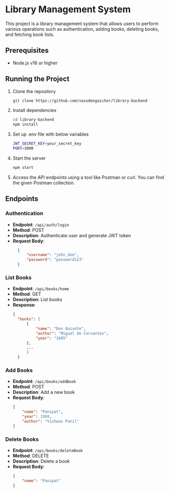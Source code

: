# Library Management System

This project is a library management system that allows users to perform various operations such as authentication, adding books, deleting books, and fetching book lists.

## Prerequisites

- Node.js v16 or higher

## Running the Project
1. Clone the repository
    ```bash
    git clone https://github.com/vasudeogaichor/library-backend
    ```
2. Install dependencies
    ```bash
    cd library-backend
    npm install
    ```
3. Set up .env file with below variables
    ```bash
    JWT_SECRET_KEY=your_secret_key
    PORT=3000
    ```
4. Start the server
    ```bash
    npm start
    ```
5. Access the API endpoints using a tool like Postman or curl. You can find the given Postman collection.


## Endpoints

### Authentication

- **Endpoint**: `/api/auth/login`
- **Method**: POST
- **Description**: Authenticate user and generate JWT token
- **Request Body**:
  ```json
    {
        "username": "john_doe",
        "password": "password123"
    }
  ```
### List Books

- **Endpoint**: `/api/books/home`
- **Method**: GET
- **Description**: List books
- **Response**:
  ```json
  {
    "books": [
        {
            "name": "Don Quixote",
            "author": "Miguel de Cervantes",
            "year": "1605"
        },
        ...
        ]
    }
  ```

### Add Books

- **Endpoint**: `/api/books/addBook`
- **Method**: POST
- **Description**: Add a new book
- **Request Body**:
    ```json
    {
        "name": "Panipat",
        "year": 1988,
        "author": "Vishwas Patil"
    }
    ```
### Delete Books

- **Endpoint**: `/api/books/deleteBook`
- **Method**: DELETE
- **Description**: Delete a book
- **Request Body**:
    ```json
    {
        "name": "Panipat"
    }
    ```